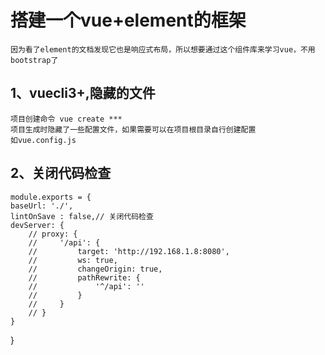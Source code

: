 # 搭建一个vue+element的框架
    因为看了element的文档发现它也是响应式布局，所以想要通过这个组件库来学习vue，不用bootstrap了
## 1、vuecli3+,隐藏的文件
    项目创建命令 vue create ***
    项目生成时隐藏了一些配置文件，如果需要可以在项目根目录自行创建配置
    如vue.config.js
## 2、关闭代码检查
    module.exports = {
    baseUrl: './',
    lintOnSave : false,// 关闭代码检查
    devServer: {
        // proxy: {
        //     '/api': {
        //         target: 'http://192.168.1.8:8080',
        //         ws: true,
        //         changeOrigin: true,
        //         pathRewrite: {
        //             '^/api': ''
        //         }
        //     }
        // }
    }
}